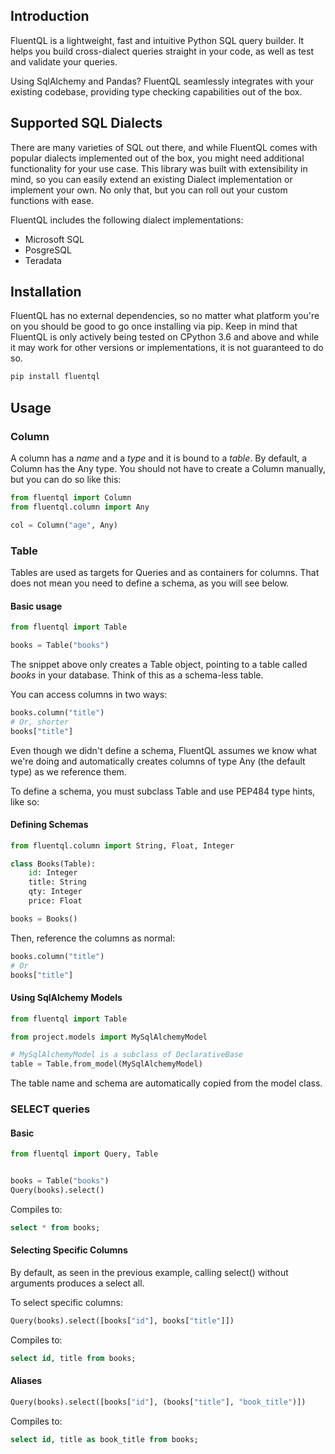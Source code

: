 ## Introduction

FluentQL is a lightweight, fast and intuitive Python SQL query builder. It helps you build cross-dialect queries straight in your code, as well as test and validate your queries.

Using SqlAlchemy and Pandas? FluentQL seamlessly integrates with your existing codebase, providing type checking capabilities out of the box.

## Supported SQL Dialects
There are many varieties of SQL out there, and while FluentQL comes with popular dialects implemented out of the box, you might need additional functionality for your use case. This library was built with extensibility in mind, so you can easily extend an existing Dialect implementation or implement your own. No only that, but you can roll out your custom functions with ease.

FluentQL includes the following dialect implementations:
- Microsoft SQL
- PosgreSQL
- Teradata

## Installation
FluentQL has no external dependencies, so no matter what platform you're on you should be good to go once installing via pip. Keep in mind that FluentQL is only actively being tested on CPython 3.6 and above and while it may work for other versions or implementations, it is not guaranteed to do so.

```bash
pip install fluentql
```

## Usage
### Column
A column has a *name* and a *type* and it is bound to a *table*. By default, a Column has the Any type. You should not have to create a Column manually, but you can do so like this:

```python
from fluentql import Column
from fluentql.column import Any

col = Column("age", Any)
```
### Table
Tables are used as targets for Queries and as containers for columns. That does not mean you need to define a schema, as you will see below.

#### Basic usage
```python
from fluentql import Table

books = Table("books")
```
The snippet above only creates a Table object, pointing to a table called *books* in your database. Think of this as a schema-less table.

You can access columns in two ways:

```python
books.column("title")
# Or, shorter
books["title"]
```
Even though we didn't define a schema, FluentQL assumes we know what we're doing and automatically creates columns of type Any (the default type) as we reference them.

To define a schema, you must subclass Table and use PEP484 type hints, like so:

#### Defining Schemas
```python
from fluentql.column import String, Float, Integer

class Books(Table):
    id: Integer
    title: String
    qty: Integer
    price: Float

books = Books()
```

Then, reference the columns as normal:

```python
books.column("title")
# Or
books["title"]
```

#### Using SqlAlchemy Models
```python
from fluentql import Table

from project.models import MySqlAlchemyModel

# MySqlAlchemyModel is a subclass of DeclarativeBase
table = Table.from_model(MySqlAlchemyModel)
```
The table name and schema are automatically copied from the model class.

### SELECT queries

#### Basic
```python
from fluentql import Query, Table


books = Table("books")
Query(books).select()
```
Compiles to:
```sql
select * from books;
```

#### Selecting Specific Columns
By default, as seen in the previous example, calling select() without arguments produces a select all.

To select specific columns:

```python
Query(books).select([books["id"], books["title"]])
```
Compiles to:
```sql
select id, title from books;
```
#### Aliases
```python
Query(books).select([books["id"], (books["title"], "book_title")])
```
Compiles to:
```sql
select id, title as book_title from books;
```





